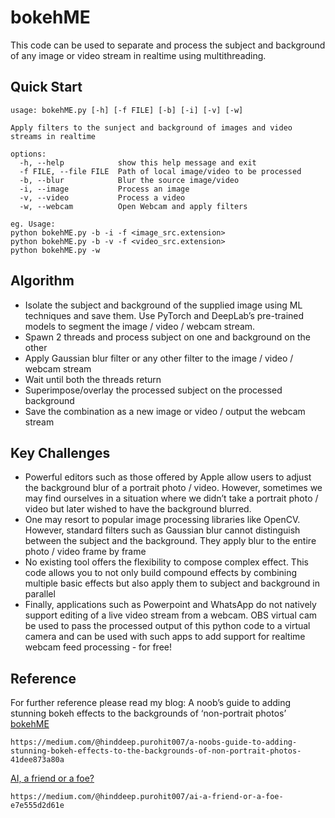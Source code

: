 # bokehME
This code can be used to separate and process the subject and background of any image or video stream in realtime using multithreading. 

## Quick Start

```
usage: bokehME.py [-h] [-f FILE] [-b] [-i] [-v] [-w]

Apply filters to the sunject and background of images and video streams in realtime

options:
  -h, --help            show this help message and exit
  -f FILE, --file FILE  Path of local image/video to be processed
  -b, --blur            Blur the source image/video
  -i, --image           Process an image
  -v, --video           Process a video
  -w, --webcam          Open Webcam and apply filters

eg. Usage:
python bokehME.py -b -i -f <image_src.extension>
python bokehME.py -b -v -f <video_src.extension>
python bokehME.py -w
```

## Algorithm
- Isolate the subject and background of the supplied image using ML techniques and save them. Use PyTorch and DeepLab’s pre-trained models to segment the image / video / webcam stream. 
- Spawn 2 threads and process subject on one and background on the other 
- Apply Gaussian blur filter or any other filter to the image / video / webcam stream
- Wait until both the threads return
- Superimpose/overlay the processed subject on the processed background
- Save the combination as a new image or video / output the webcam stream

## Key Challenges 
- Powerful editors such as those offered by Apple allow users to adjust the background blur of a portrait photo / video. However, sometimes we may find ourselves in a situation where we didn’t take a portrait photo / video but later wished to have the background blurred.
- One may resort to popular image processing libraries like OpenCV. However, standard filters such as Gaussian blur cannot distinguish between the subject and the background. They apply blur to the entire photo / video frame by frame
- No existing tool offers the flexibility to compose complex effect. This code allows you to not only build compound effects by combining multiple basic effects but also apply them to subject and background in parallel 
- Finally, applications such as Powerpoint and WhatsApp do not natively support editing of a live video stream from a webcam. OBS virtual cam be used to pass the processed output of this python code to a virtual camera and can be used with such apps to add support for realtime webcam feed processing - for free! 

## Reference
For further reference please read my blog:
A noob’s guide to adding stunning bokeh effects to the backgrounds of ‘non-portrait photos’
<br>
[bokehME](https://medium.com/@hinddeep.purohit007/a-noobs-guide-to-adding-stunning-bokeh-effects-to-the-backgrounds-of-non-portrait-photos-41dee873a80a)

```
https://medium.com/@hinddeep.purohit007/a-noobs-guide-to-adding-stunning-bokeh-effects-to-the-backgrounds-of-non-portrait-photos-41dee873a80a
```

[AI, a friend or a foe?](https://medium.com/@hinddeep.purohit007/a-noobs-guide-to-adding-stunning-bokeh-effects-to-the-backgrounds-of-non-portrait-photos-41dee873a80a)
```
https://medium.com/@hinddeep.purohit007/ai-a-friend-or-a-foe-e7e555d2d61e 
```
